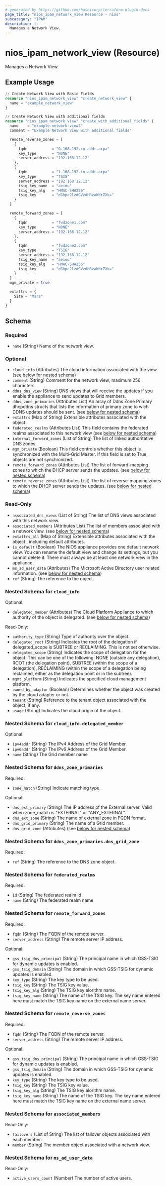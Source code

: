 ```yaml
---
# generated by https://github.com/hashicorp/terraform-plugin-docs
page_title: "nios_ipam_network_view Resource - nios"
subcategory: "IPAM"
description: |-
  Manages a Network View.
---
```


# nios_ipam_network_view (Resource)

Manages a Network View.

## Example Usage

```terraform
// Create Network View with Basic Fields
resource "nios_ipam_network_view" "create_network_view" {
  name = "example_network_view"
}

// Create Network View with additional fields
resource "nios_ipam_network_view" "create_with_additional_fields" {
  name    = "example-network-view2"
  comment = "Example Network View with additional fields"

  remote_reverse_zones = [
    {
      fqdn           = "0.168.192.in-addr.arpa"
      key_type       = "NONE"
      server_address = "192.168.12.12"
    },
    {
      fqdn           = "1.168.192.in-addr.arpa"
      key_type       = "TSIG"
      server_address = "192.168.12.12"
      tsig_key_name  = "aeiou"
      tsig_key_alg   = "HMAC-SHA256"
      tsig_key       = "dGhpc2lzdGVzdHRzaWdrZXk="
    }
  ]

  remote_forward_zones = [
    {
      fqdn           = "fwdzone1.com"
      key_type       = "NONE"
      server_address = "192.168.12.12"
    },
    {
      fqdn           = "fwdzone2.com"
      key_type       = "TSIG"
      server_address = "192.168.12.12"
      tsig_key_name  = "aeiou"
      tsig_key_alg   = "HMAC-SHA256"
      tsig_key       = "dGhpc2lzdGVzdHRzaWdrZXk="
    }
  ]
  mgm_private = true

  extattrs = {
    Site = "Mars"
  }
}
```

<!-- schema generated by tfplugindocs -->
## Schema

### Required

- `name` (String) Name of the network view.

### Optional

- `cloud_info` (Attributes) The cloud information associated with the view. (see [below for nested schema](#nestedatt--cloud_info))
- `comment` (String) Comment for the network view; maximum 256 characters.
- `ddns_dns_view` (String) DNS views that will receive the updates if you enable the appliance to send updates to Grid members.
- `ddns_zone_primaries` (Attributes List) An array of Ddns Zone Primary dhcpddns structs that lists the information of primary zone to wich DDNS updates should be sent. (see [below for nested schema](#nestedatt--ddns_zone_primaries))
- `extattrs` (Map of String) Extensible attributes associated with the object.
- `federated_realms` (Attributes List) This field contains the federated realms associated to this network view (see [below for nested schema](#nestedatt--federated_realms))
- `internal_forward_zones` (List of String) The list of linked authoritative DNS zones.
- `mgm_private` (Boolean) This field controls whether this object is synchronized with the Multi-Grid Master. If this field is set to True, objects are not synchronized.
- `remote_forward_zones` (Attributes List) The list of forward-mapping zones to which the DHCP server sends the updates. (see [below for nested schema](#nestedatt--remote_forward_zones))
- `remote_reverse_zones` (Attributes List) The list of reverse-mapping zones to which the DHCP server sends the updates. (see [below for nested schema](#nestedatt--remote_reverse_zones))

### Read-Only

- `associated_dns_views` (List of String) The list of DNS views associated with this network view.
- `associated_members` (Attributes List) The list of members associated with a network view. (see [below for nested schema](#nestedatt--associated_members))
- `extattrs_all` (Map of String) Extensible attributes associated with the object , including default attributes.
- `is_default` (Boolean) The NIOS appliance provides one default network view. You can rename the default view and change its settings, but you cannot delete it. There must always be at least one network view in the appliance.
- `ms_ad_user_data` (Attributes) The Microsoft Active Directory user related information. (see [below for nested schema](#nestedatt--ms_ad_user_data))
- `ref` (String) The reference to the object.

<a id="nestedatt--cloud_info"></a>
### Nested Schema for `cloud_info`

Optional:

- `delegated_member` (Attributes) The Cloud Platform Appliance to which authority of the object is delegated. (see [below for nested schema](#nestedatt--cloud_info--delegated_member))

Read-Only:

- `authority_type` (String) Type of authority over the object.
- `delegated_root` (String) Indicates the root of the delegation if delegated_scope is SUBTREE or RECLAIMING. This is not set otherwise.
- `delegated_scope` (String) Indicates the scope of delegation for the object. This can be one of the following: NONE (outside any delegation), ROOT (the delegation point), SUBTREE (within the scope of a delegation), RECLAIMING (within the scope of a delegation being reclaimed, either as the delegation point or in the subtree).
- `mgmt_platform` (String) Indicates the specified cloud management platform.
- `owned_by_adaptor` (Boolean) Determines whether the object was created by the cloud adapter or not.
- `tenant` (String) Reference to the tenant object associated with the object, if any.
- `usage` (String) Indicates the cloud origin of the object.

<a id="nestedatt--cloud_info--delegated_member"></a>
### Nested Schema for `cloud_info.delegated_member`

Optional:

- `ipv4addr` (String) The IPv4 Address of the Grid Member.
- `ipv6addr` (String) The IPv6 Address of the Grid Member.
- `name` (String) The Grid member name



<a id="nestedatt--ddns_zone_primaries"></a>
### Nested Schema for `ddns_zone_primaries`

Required:

- `zone_match` (String) Indicate matching type.

Optional:

- `dns_ext_primary` (String) The IP address of the External server. Valid when zone_match is "EXTERNAL" or "ANY_EXTERNAL".
- `dns_ext_zone` (String) The name of external zone in FQDN format.
- `dns_grid_primary` (String) The name of a Grid member.
- `dns_grid_zone` (Attributes) (see [below for nested schema](#nestedatt--ddns_zone_primaries--dns_grid_zone))

<a id="nestedatt--ddns_zone_primaries--dns_grid_zone"></a>
### Nested Schema for `ddns_zone_primaries.dns_grid_zone`

Required:

- `ref` (String) The reference to the DNS zone object.



<a id="nestedatt--federated_realms"></a>
### Nested Schema for `federated_realms`

Required:

- `id` (String) The federated realm id
- `name` (String) The federated realm name


<a id="nestedatt--remote_forward_zones"></a>
### Nested Schema for `remote_forward_zones`

Required:

- `fqdn` (String) The FQDN of the remote server.
- `server_address` (String) The remote server IP address.

Optional:

- `gss_tsig_dns_principal` (String) The principal name in which GSS-TSIG for dynamic updates is enabled.
- `gss_tsig_domain` (String) The domain in which GSS-TSIG for dynamic updates is enabled.
- `key_type` (String) The key type to be used.
- `tsig_key` (String) The TSIG key value.
- `tsig_key_alg` (String) The TSIG key alorithm name.
- `tsig_key_name` (String) The name of the TSIG key. The key name entered here must match the TSIG key name on the external name server.


<a id="nestedatt--remote_reverse_zones"></a>
### Nested Schema for `remote_reverse_zones`

Required:

- `fqdn` (String) The FQDN of the remote server.
- `server_address` (String) The remote server IP address.

Optional:

- `gss_tsig_dns_principal` (String) The principal name in which GSS-TSIG for dynamic updates is enabled.
- `gss_tsig_domain` (String) The domain in which GSS-TSIG for dynamic updates is enabled.
- `key_type` (String) The key type to be used.
- `tsig_key` (String) The TSIG key value.
- `tsig_key_alg` (String) The TSIG key alorithm name.
- `tsig_key_name` (String) The name of the TSIG key. The key name entered here must match the TSIG key name on the external name server.


<a id="nestedatt--associated_members"></a>
### Nested Schema for `associated_members`

Read-Only:

- `failovers` (List of String) The list of failover objects associated with each member.
- `member` (String) The member object associated with a network view.


<a id="nestedatt--ms_ad_user_data"></a>
### Nested Schema for `ms_ad_user_data`

Read-Only:

- `active_users_count` (Number) The number of active users.
